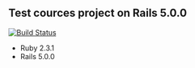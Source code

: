 ## Test cources project on Rails 5.0.0

[![Build Status](https://semaphoreci.com/api/v1/arthur-zaharov/cources/branches/master/shields_badge.svg)](https://semaphoreci.com/arthur-zaharov/cources)

- Ruby 2.3.1
- Rails 5.0.0
